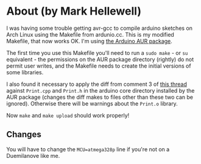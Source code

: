 # About (by Mark Hellewell)

I was having some trouble getting avr-gcc to compile arduino sketches on Arch Linux using the Makefile from ardunio.cc.  This is my modified Makefile, that now works OK.  I'm using [the Arduino AUR package](http://aur.archlinux.org/packages.php?ID=8388 "AUR package for arduino").

The first time you use this Makefile you'll need to run a `sudo make` - or `su` equivalent - the permissions on the AUR package directory (rightly) do not permit user writes, and the Makefile needs to create the initial versions of some libraries.

I also found it necessary to apply the diff from comment 3 of [this thread](http://code.google.com/p/arduino/issues/detail?id=104 "Google Code comment") against `Print.cpp` and `Print.h` in the arduino core directory installed by the AUR package (changes the diff makes to files other than these two can be ignored).  Otherwise there will be warnings about the `Print.o` library.

Now `make` and `make upload` should work properly!

## Changes

You will have to change the `MCU=atmega328p` line if you're not on a Duemilanove like me.
